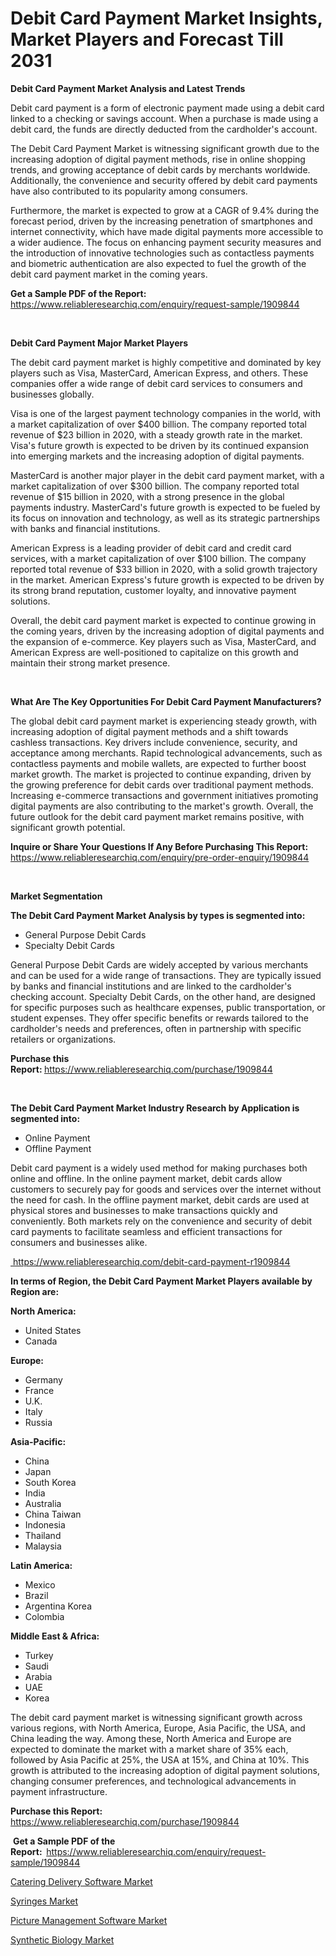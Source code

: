 <p><h1>Debit Card Payment Market Insights, Market Players and Forecast Till 2031</h1></p><p><strong>Debit Card Payment Market Analysis and Latest Trends</strong></p>
<p><p>Debit card payment is a form of electronic payment made using a debit card linked to a checking or savings account. When a purchase is made using a debit card, the funds are directly deducted from the cardholder's account.</p><p>The Debit Card Payment Market is witnessing significant growth due to the increasing adoption of digital payment methods, rise in online shopping trends, and growing acceptance of debit cards by merchants worldwide. Additionally, the convenience and security offered by debit card payments have also contributed to its popularity among consumers.</p><p>Furthermore, the market is expected to grow at a CAGR of 9.4% during the forecast period, driven by the increasing penetration of smartphones and internet connectivity, which have made digital payments more accessible to a wider audience. The focus on enhancing payment security measures and the introduction of innovative technologies such as contactless payments and biometric authentication are also expected to fuel the growth of the debit card payment market in the coming years.</p></p>
<p><strong>Get a Sample PDF of the Report:&nbsp;</strong> <a href="https://www.reliableresearchiq.com/enquiry/request-sample/1909844">https://www.reliableresearchiq.com/enquiry/request-sample/1909844</a></p>
<p>&nbsp;</p>
<p><strong>Debit Card Payment Major Market Players</strong></p>
<p><p>The debit card payment market is highly competitive and dominated by key players such as Visa, MasterCard, American Express, and others. These companies offer a wide range of debit card services to consumers and businesses globally.</p><p>Visa is one of the largest payment technology companies in the world, with a market capitalization of over $400 billion. The company reported total revenue of $23 billion in 2020, with a steady growth rate in the market. Visa's future growth is expected to be driven by its continued expansion into emerging markets and the increasing adoption of digital payments.</p><p>MasterCard is another major player in the debit card payment market, with a market capitalization of over $300 billion. The company reported total revenue of $15 billion in 2020, with a strong presence in the global payments industry. MasterCard's future growth is expected to be fueled by its focus on innovation and technology, as well as its strategic partnerships with banks and financial institutions.</p><p>American Express is a leading provider of debit card and credit card services, with a market capitalization of over $100 billion. The company reported total revenue of $33 billion in 2020, with a solid growth trajectory in the market. American Express's future growth is expected to be driven by its strong brand reputation, customer loyalty, and innovative payment solutions.</p><p>Overall, the debit card payment market is expected to continue growing in the coming years, driven by the increasing adoption of digital payments and the expansion of e-commerce. Key players such as Visa, MasterCard, and American Express are well-positioned to capitalize on this growth and maintain their strong market presence.</p></p>
<p>&nbsp;</p>
<p><strong>What Are The Key Opportunities For Debit Card Payment Manufacturers?</strong></p>
<p><p>The global debit card payment market is experiencing steady growth, with increasing adoption of digital payment methods and a shift towards cashless transactions. Key drivers include convenience, security, and acceptance among merchants. Rapid technological advancements, such as contactless payments and mobile wallets, are expected to further boost market growth. The market is projected to continue expanding, driven by the growing preference for debit cards over traditional payment methods. Increasing e-commerce transactions and government initiatives promoting digital payments are also contributing to the market's growth. Overall, the future outlook for the debit card payment market remains positive, with significant growth potential.</p></p>
<p><strong>Inquire or Share Your Questions If Any Before Purchasing This Report:</strong> <a href="https://www.reliableresearchiq.com/enquiry/pre-order-enquiry/1909844">https://www.reliableresearchiq.com/enquiry/pre-order-enquiry/1909844</a></p>
<p>&nbsp;</p>
<p><strong>Market Segmentation</strong></p>
<p><strong>The Debit Card Payment Market Analysis by types is segmented into:</strong></p>
<p><ul><li>General Purpose Debit Cards</li><li>Specialty Debit Cards</li></ul></p>
<p><p>General Purpose Debit Cards are widely accepted by various merchants and can be used for a wide range of transactions. They are typically issued by banks and financial institutions and are linked to the cardholder's checking account. Specialty Debit Cards, on the other hand, are designed for specific purposes such as healthcare expenses, public transportation, or student expenses. They offer specific benefits or rewards tailored to the cardholder's needs and preferences, often in partnership with specific retailers or organizations.</p></p>
<p><strong>Purchase this Report:&nbsp;</strong><a href="https://www.reliableresearchiq.com/purchase/1909844">https://www.reliableresearchiq.com/purchase/1909844</a></p>
<p>&nbsp;</p>
<p><strong>The Debit Card Payment Market Industry Research by Application is segmented into:</strong></p>
<p><ul><li>Online Payment</li><li>Offline Payment</li></ul></p>
<p><p>Debit card payment is a widely used method for making purchases both online and offline. In the online payment market, debit cards allow customers to securely pay for goods and services over the internet without the need for cash. In the offline payment market, debit cards are used at physical stores and businesses to make transactions quickly and conveniently. Both markets rely on the convenience and security of debit card payments to facilitate seamless and efficient transactions for consumers and businesses alike.</p></p>
<p><a href="https://www.reliableresearchiq.com/debit-card-payment-r1909844">&nbsp;https://www.reliableresearchiq.com/debit-card-payment-r1909844</a></p>
<p><strong>In terms of Region, the Debit Card Payment Market Players available by Region are:</strong></p>
<p>
    <p> <strong> North America: </strong>
        <ul>
            <li>United States</li>
            <li>Canada</li>
        </ul>
        </p> 
    <p> <strong> Europe: </strong>
        <ul>
            <li>Germany</li>
            <li>France</li>
            <li>U.K.</li>
            <li>Italy</li>
            <li>Russia</li>
        </ul>
        </p> 
    <p> <strong> Asia-Pacific: </strong>
        <ul>
            <li>China</li>
            <li>Japan</li>
            <li>South Korea</li>
            <li>India</li>
            <li>Australia</li>
            <li>China Taiwan</li>
            <li>Indonesia</li>
            <li>Thailand</li>
            <li>Malaysia</li>
        </ul>
        </p> 
    <p> <strong> Latin America: </strong>
        <ul>
            <li>Mexico</li>
            <li>Brazil</li>
            <li>Argentina Korea</li>
            <li>Colombia</li>
        </ul>
        </p> 
    <p> <strong> Middle East & Africa: </strong>
        <ul>
            <li>Turkey</li>
            <li>Saudi</li>
            <li>Arabia</li>
            <li>UAE</li>
            <li>Korea</li>
        </ul>
    </p>
    </p>
<p><p>The debit card payment market is witnessing significant growth across various regions, with North America, Europe, Asia Pacific, the USA, and China leading the way. Among these, North America and Europe are expected to dominate the market with a market share of 35% each, followed by Asia Pacific at 25%, the USA at 15%, and China at 10%. This growth is attributed to the increasing adoption of digital payment solutions, changing consumer preferences, and technological advancements in payment infrastructure.</p></p>
<p><strong>Purchase this Report: </strong><a href="https://www.reliableresearchiq.com/purchase/1909844">https://www.reliableresearchiq.com/purchase/1909844</a></p>
<p>&nbsp;<strong>Get a Sample PDF of the Report:&nbsp;&nbsp;</strong><a href="https://www.reliableresearchiq.com/enquiry/request-sample/1909844">https://www.reliableresearchiq.com/enquiry/request-sample/1909844</a></p>
<p><strong></strong></p>
<p><p><a href="https://github.com/mandarincruisesvn/Market-Research-Report-List-1/blob/main/catering-delivery-software-market.md">Catering Delivery Software Market</a></p><p><a href="https://www.linkedin.com/pulse/exploring-syringes-market-dynamics-global-trends-future-lnsyc">Syringes Market</a></p><p><a href="https://github.com/julian6Skinner/Market-Research-Report-List-1/blob/main/picture-management-software-market.md">Picture Management Software Market</a></p><p><a href="https://www.linkedin.com/pulse/global-synthetic-biology-market-size-share-analysis-product-type-wre7f">Synthetic Biology Market</a></p></p>